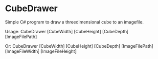 # CubeDrawer

Simple C# program to draw a threedimensional cube to an imagefile. 

Usage: CubeDrawer [CubeWidth] [CubeHeight] [CubeDepth] [ImageFilePath]
  
Or: CubeDrawer [CubeWidth] [CubeHeight] [CubeDepth] [ImageFilePath] [ImageFileWidth] [ImageFileHeight]

